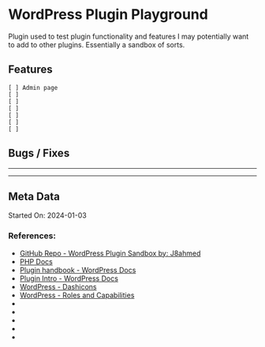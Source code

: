 # WordPress Plugin Playground

Plugin used to test plugin functionality and features I may potentially want to add to other plugins. Essentially a sandbox of sorts.

## Features

```
[ ] Admin page
[ ] 
[ ] 
[ ] 
[ ] 
[ ] 
[ ] 
```

## Bugs / Fixes

--- 


---

## Meta Data

Started On: 2024-01-03

### References:

- [GitHub Repo - WordPress Plugin Sandbox by: J8ahmed](https://github.com/j8ahmed/wordpress-plugin-sandbox)
- [PHP Docs](https://www.php.net/manual/en/)
- [Plugin handbook - WordPress Docs](https://developer.wordpress.org/plugins/)
- [Plugin Intro - WordPress Docs](https://developer.wordpress.org/plugins/intro/)
- [WordPress - Dashicons](https://developer.wordpress.org/resource/dashicons/)
- [WordPress - Roles and Capabilities](https://wordpress.org/documentation/article/roles-and-capabilities/)
- []()
- []()
- []()
- []()
- []()
